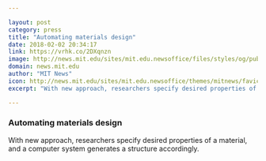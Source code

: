 ```yaml
---

layout: post
category: press
title: "Automating materials design"
date: 2018-02-02 20:34:17
link: https://vrhk.co/2DXqnzn
image: http://news.mit.edu/sites/mit.edu.newsoffice/files/styles/og/public/images/2018/MIT-Custom-Microstructures-01.jpg
domain: news.mit.edu
author: "MIT News"
icon: http://news.mit.edu/sites/mit.edu.newsoffice/themes/mitnews/favicon.ico
excerpt: "With new approach, researchers specify desired properties of a material, and a computer system generates a structure accordingly."

---
```


### Automating materials design

With new approach, researchers specify desired properties of a material, and a computer system generates a structure accordingly.